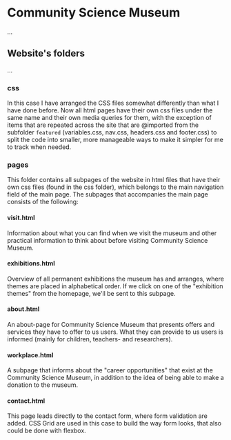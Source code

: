 # Community Science Museum
...
## Website's folders 
...
### css
In this case I have arranged the CSS files somewhat differently than what I have done before. Now all html pages have their own css files under the same name and their own media queries for them, with the exception of items that are repeated across the site that are @imported from the subfolder ``featured`` (variables.css, nav.css, headers.css and footer.css) to split the code into smaller, more manageable ways to make it simpler for me to track when needed.
### pages
This folder contains all subpages of the website in html files that have their own css files (found in the css folder), which belongs to the main navigation field of the main page. The subpages that accompanies the main page consists of the following:
#### visit.html
Information about what you can find when we visit the museum and other practical information to think about before visiting Community Science Museum. 
#### exhibitions.html
Overview of all permanent exhibitions the museum has and arranges, where themes are placed in alphabetical order. If we click on one of the "exhibition themes" from the homepage, we'll be sent to this subpage. 
#### about.html
An about-page for Community Science Museum that presents offers and services they have to offer to us users. What they can provide to us users is informed (mainly for children, teachers- and researchers). 
#### workplace.html
A subpage that informs about the "career opportunities" that exist at the Community Science Museum, in addition to the idea of being able to make a donation to the museum. 
#### contact.html
This page leads directly to the contact form, where form validation are added. CSS Grid are used in this case to build the way form looks, that also could be done with flexbox. 
